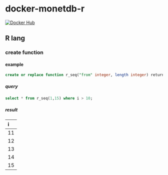 # docker-monetdb-r
[![Docker Hub](https://img.shields.io/badge/docker-ready-blue.svg)](https://hub.docker.com/r/watchdg/monetdb-r)

## R lang

### create function

#### example

```sql
create or replace function r_seq("from" integer, length integer) returns table (i integer) language r 'seq(from, length);';
```
##### query

```sql
select * from r_seq(1,15) where i > 10;
```
##### result

| i |
| :--- |
| 11 |
| 12 |
| 13 |
| 14 |
| 15 |
